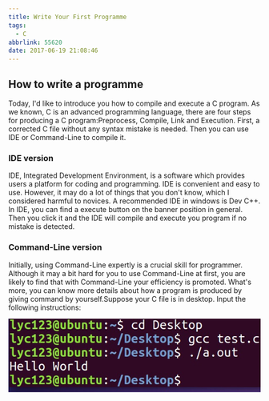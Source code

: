 ```yaml
---
title: Write Your First Programme
tags:
  - C
abbrlink: 55620
date: 2017-06-19 21:08:46
---
```


## How to write a programme
Today, I'd like to introduce you how to compile and execute a C program. As we known, C is an advanced programming language, there are four steps for producing a C program:Preprocess, Compile, Link and Execution.
First, a corrected C file without any syntax mistake is needed. Then you can use IDE or Command-Line to compile it.

<!-- more -->

### IDE version
IDE, Integrated Development Environment, is a software which provides users a platform for coding and programming. IDE is convenient and easy to use. However, it may do a lot of things that you don't know, which I considered harmful to novices. A recommended IDE in windows is Dev C++. In IDE, you can find a execute button on the banner position in general. Then you click it and the IDE will compile and execute you program if no mistake is detected.

### Command-Line version
Initially, using Command-Line expertly is a crucial skill for programmer. Although it may a bit hard for you  to use Command-Line at first, you are likely to find that with Command-Line your efficiency is promoted. What's more, you can know more details about how a program is produced by giving command by yourself.Suppose your C file is in desktop. Input the following instructions:

![](/images/src1.jpg)

